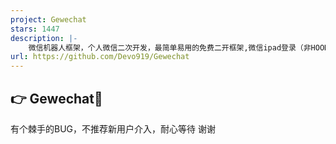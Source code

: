 ```yaml
---
project: Gewechat
stars: 1447
description: |-
    微信机器人框架，个人微信二次开发，最简单易用的免费二开框架,微信ipad登录（非HOOK破解桌面端）
url: https://github.com/Devo919/Gewechat
---
```



## 👉 Gewechat🤖

有个棘手的BUG，不推荐新用户介入，耐心等待  谢谢

